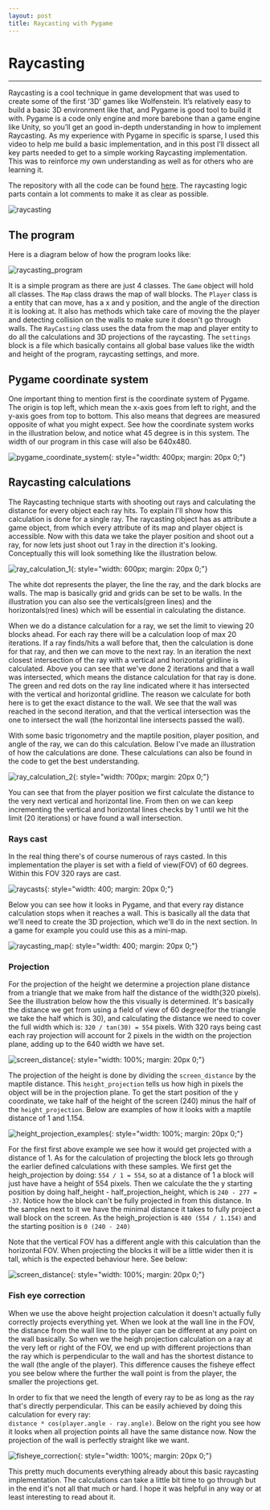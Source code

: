 ```yaml
---
layout: post
title: Raycasting with Pygame
---
```

# Raycasting
---

<div class="intro">
Raycasting is a cool technique in game development that was used to create some of the first ‘3D’ games like Wolfenstein. It’s relatively easy to build a basic 3D environment like that, and Pygame is good tool to build it with. Pygame is a code only engine and more barebone than a game engine like Unity, so you’ll get an good in-depth understanding in how to implement Raycasting. As my experience with Pygame in specific is sparse, I used this video to help me build a basic implementation, and in this post I’ll dissect all key parts needed to get to a simple working Raycasting implementation. This was to reinforce my own understanding as well as for others who are learning it.
</div>

The repository with all the code can be found [here](https://github.com/satrya070/raycasting). The raycasting logic parts contain a lot comments to make it as clear as possible.

![raycasting]({{site.url}}/assets/images/raycasting/raycasting.gif)

## The program
Here is a diagram below of how the program looks like:

![raycasting_program]({{site.url}}/assets/images/raycasting/raycasting-program.svg)

It is a simple program as there are just 4 classes. The `Game` object will hold all classes. The `Map` class draws the map of wall blocks. The `Player`  class is a entity that can move, has a x and y position, and the angle of the direction it is looking at. It also has methods which take care of moving the the player and detecting collision on the walls to make sure it doesn't go through walls. The `RayCasting` class uses the data from the map and player entity to do all the calculations and 3D projections of the raycasting. The `settings` block is a file which basically contains all global base values like the width and height of the program, raycasting settings, and more.

## Pygame coordinate system
One important thing to mention first is the coordinate system of Pygame. The origin is top left, which mean the x-axis goes from left to right, and the y-axis goes from top to bottom. This also means that degrees are measured opposite of what you might expect. See how the coordinate system works in the illustration below, and notice what 45 degree is in this system. The width of our program in this case will also be 640x480.

![pygame_coordinate_system]({{site.url}}/assets/images/raycasting/coordinate_system.jpg){: style="width: 400px; margin: 20px 0;"}

## Raycasting calculations
The Raycasting technique starts with shooting out rays and calculating the distance for every object each ray hits. To explain I'll show how this calculation is done for a single ray. The raycasting object has as attribute a game object, from which every attribute of its map and player object is accessible. Now with this data we take the player position and shoot out a ray, for now lets just shoot out 1 ray in the direction it's looking. Conceptually this will look something like the illustration below.

![ray_calculation_1]({{site.url}}/assets/images/raycasting/ray_calculation_1.jpg){: style="width: 600px; margin: 20px 0;"}

The white dot represents the player, the line the ray, and the dark blocks are walls. The map is basically grid and grids can be set to be walls. In the illustration you can also see the verticals(green lines) and the horizontals(red lines) which will be essential in calculating the distance.

When we do a distance calculation for a ray, we set the limit to viewing 20 blocks ahead. For each ray there will be a calculation loop of max 20 iterations. If a ray finds/hits a wall before that, then the calculation is done for that ray, and then we can move to the next ray. In an iteration the next closest intersection of the ray with a vertical and horizontal gridline is calculated. Above you can see that we've done 2 iterations and that a wall was intersected, which means the distance calculation for that ray is done. The green and red dots on the ray line indicated where it has intersected with the vertical and horizontal gridline. The reason we calculate for both here is to get the exact distance to the wall. We see that the wall was reached in the second iteration, and that the vertical intersection was the one to intersect the wall (the horizontal line intersects passed the wall).

With some basic trigonometry and the maptile position, player position, and angle of the ray, we can do this calculation. Below I've made an illustration of how the calculations are done. These calculations can also be found in the code to get the best understanding.

![ray_calculation_2]({{site.url}}/assets/images/raycasting/ray_calculation_2.jpeg){: style="width: 700px; margin: 20px 0;"}

You can see that from the player position we first calculate the distance to the very next vertical and horizontal line. From then on we can keep incrementing the vertical and horizontal lines checks by 1 until we hit the limit (20 iterations) or have found a wall intersection.

### Rays cast

In the real thing there's of course numerous of rays casted. In this implementation the player is set with a field of view(FOV) of 60 degrees. Within this FOV 320 rays are cast.

![raycasts]({{site.url}}/assets/images/raycasting/rayscast.jpg){: style="width: 400; margin: 20px 0;"}

Below you can see how it looks in Pygame, and that every ray distance calculation stops when it reaches a wall. This is basically all the data that we'll need to create the 3D projection, which we'll do in the next section. In a game for example you could use this as a mini-map.

![raycasting_map]({{site.url}}/assets/images/raycasting/raycasting_map.gif){: style="width: 400; margin: 20px 0;"}

### Projection
For the projection of the height we determine a projection plane distance from a triangle that we make from half the distance of the width(320 pixels). See the illustration below how the this visually is determined. It's basically the distance we get from using a field of view of 60 degree(for the triangle we take the half which is 30), and calculating the distance we need to cover the full width which is: `320 / tan(30) = 554` pixels. With 320 rays being cast each ray projection will account for 2 pixels in the width on the projection plane, adding up to the 640 width we have set.


![screen_distance]({{site.url}}/assets/images/raycasting/screen_distance.jpg){: style="width: 100%; margin: 20px 0;"}

The projection of the height is done by dividing the `screen_distance` by the maptile distance. This `height_projection` tells us how high in pixels the object will be in the projection plane. To get the start position of the y coordinate, we take half of the height of the screen (240) minus the half of the `height_projection`. Below are examples of how it looks with a maptile distance of 1 and 1.154.

![height_projection_examples]({{site.url}}/assets/images/raycasting/height_projections.png){: style="width: 100%; margin: 20px 0;"}

For the first first above example we see how it would get projected with a distance of 1. As for the calculation of projecting the block lets go through the earlier defined calculations with these samples. We first get the heigh_projection by doing: `554 / 1 = 554`, so at a distance of 1 a block will just have have a height of 554 pixels. Then we calculate the the y starting position by doing half_height - half_projection_height, which is `240 - 277 = -37`. Notice how the block can't be fully projected in from this distance. In the samples next to it we have the minimal distance it takes to fully project a wall block on the screen. As the heigh_projection is `480 (554 / 1.154)` and the starting position is `0 (240 - 240)`

Note that the vertical FOV has a different angle with this calculation than the horizontal FOV. When projecting the blocks it will be a little wider then it is tall, which is the expected behaviour here. See below:

![screen_distance]({{site.url}}/assets/images/raycasting/height_fov.jpg){: style="width: 100%; margin: 20px 0;"}


### Fish eye correction
When we use the above height projection calculation it doesn't actually fully correctly projects everything yet. When we look at the wall line in the FOV, the distance from the wall line to the player can be different at any point on the wall basically. So when we the heigh projection calculation on a ray at the very left or right of the FOV, we end up with different projections than the ray which is perpendicular to the wall and has the shortest distance to the wall (the angle of the player). This difference causes the fisheye effect you see below where the further the wall point is from the player, the smaller the projections get.

In order to fix that we need the length of every ray to be as long as the ray that's directly perpendicular. This can be easily achieved by doing this calculation for every ray: <br>
`distance * cos(player.angle - ray.angle)`.
Below on the right you see how it looks when all projection points all have the same distance now. Now the projection of the wall is perfectly straight like we want. 

![fisheye_correction]({{site.url}}/assets/images/raycasting/fisheye_correction.png){: style="width: 100%; margin: 20px 0;"}

This pretty much documents everything already about this basic raycasting implementation. The calculations can take a little bit time to go through but in the end it's not all that much or hard. I hope it was helpful in any way or at least interesting to read about it.